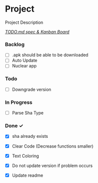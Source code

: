 # Project

Project Description

<em>[TODO.md spec & Kanban Board](https://bit.ly/3fCwKfM)</em>

### Backlog

- [ ] .apk should be able to be downloaded  
- [ ] Auto Update  
- [ ] Nuclear app  

### Todo

- [ ] Downgrade version  

### In Progress

- [ ] Parse Sha Type  

### Done ✓

- [x] sha already exists  
- [x] Clear Code  (Decrease functions smaller)  
- [x] Text Coloring  
- [x] Do not update version if problem occurs  
- [x] Update readme  

